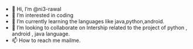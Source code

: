 - 👋 Hi, I’m @ni3-rawal
- 👀 I’m interested in coding
- 🌱 I’m currently learning the languages like java,python,android.
- 💞️ I’m looking to collaborate on Intership related to the project of python , android , java language.
- 📫 How to reach me mailme.

<!---
ni3-rawal/ni3-rawal is a ✨ special ✨ repository because its `README.md` (this file) appears on your GitHub profile.
You can click the Preview link to take a look at your changes.
--->
